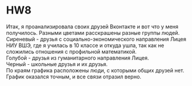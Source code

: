# HW8
Итак, я проанализировала своих друзей Вконтакте и вот что у меня получилось.
Разными цветами расскрашены разные группы людей.   
Сиреневый - друзья с социально-экономического направления Лицея НИУ ВШЭ, где я училась в 10 классе и откуда ушла, так как не сложились отношения с профильной математикой.    
Голубой - друзья из гуманитарного направления Лицея.   
Черный - школьные друзья и их друзья.    
По краям графика расположены люди, с которыми общих друзей нет.  
График оказался точным, и все связи отразил верно. 
